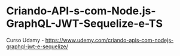 # Criando-API-s-com-Node.js-GraphQL-JWT-Sequelize-e-TS
Curso Udamy - https://www.udemy.com/criando-apis-com-nodejs-graphql-jwt-e-sequelize/
